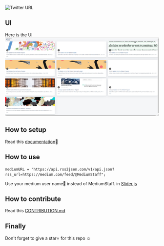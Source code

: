 ![Twitter URL](https://img.shields.io/twitter/url?style=social&url=https%3A%2F%2Ftwitter.com%2FTheSabesan)

## UI

Here is the UI
![Image](./docs/Screenshot.png)

## How to setup 
Read this [documentation](./docs/SETUP.md)📝

## How to use

`mediumURL = "https://api.rss2json.com/v1/api.json?rss_url=https://medium.com/feed/@MediumStaff";`

Use your medium user name👤 instead of MediumStaff. in [Slider.js](./src/components/Slider.js) 

## How to contribute
Read this [CONTRIBUTION.md](./docs/CONTRIBUTION.md)

## Finally 
Don't forget to give a star⭐️ for this repo ☺️
